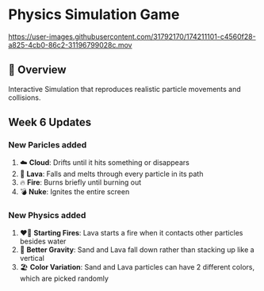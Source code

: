# Physics Simulation Game
https://user-images.githubusercontent.com/31792170/174211101-c4560f28-a825-4cb0-86c2-31196799028c.mov


## 📜 Overview
Interactive Simulation that reproduces realistic particle movements and collisions.

## Week 6 Updates
### New Paricles added 
1. ☁️ **Cloud**: Drifts until it hits something or disappears
2. 🌋 **Lava**: Falls and melts through every particle in its path
3. 🔥 **Fire**: Burns briefly until burning out
4. 💣 **Nuke**: Ignites the entire screen

### New Physics added 
1. ❤️‍🔥 **Starting Fires**: Lava starts a fire when it contacts other particles besides water
2. 🔬 **Better Gravity**: Sand and Lava fall down rather than stacking up like a vertical 
3. 🏖️ **Color Variation**: Sand and Lava particles can have 2 different colors, which are picked randomly

